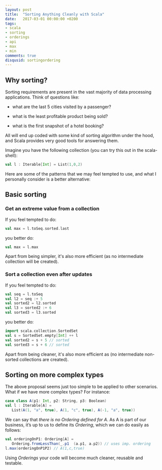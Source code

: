 ```yaml
---
layout: post
title:  "Sorting Anything Cleanly with Scala"
date:   2017-03-01 00:00:00 +0200
tags:
- scala 
- sorting 
- orderings 
- api 
- max 
- min
comments: true
disqusid: sortingordering
---
```

## Why sorting?

Sorting requirements are present in the vast majority of data processing applications. Think of questions like:

- what are the last 5 cities visited by a passenger?

- what is the least profitable product being sold?

- what is the first snapshot of a hotel booking?

All will end up coded with some kind of sorting algorithm under the hood, and Scala provides very good tools for answering them. 

<!--more-->

Imagine you have the following collection (you can try this out in the scala-shell):

```scala
val l : Iterable[Int] = List(1,0,2)
```

Here are some of the patterns that we may feel tempted to use, and what I personally consider is a better alternative:

## Basic sorting 

### Get an extreme value from a collection

If you feel tempted to do:

```scala
val max = l.toSeq.sorted.last
```

you better do: 

```scala
val max = l.max
```

Apart from being simpler, it's also more efficient (as no intermediate collection will be created).

### Sort a collection even after updates

If you feel tempted to do:

```scala
val seq = l.toSeq
val l2 = seq :+ 5
val sorted2 = l2.sorted
val l3 = sorted2 :+ 6
val sorted3 = l3.sorted
```

you better do: 

```scala
import scala.collection.SortedSet
val s = SortedSet.empty[Int] ++ l
val sorted2 = s + 5 // sorted
val sorted3 = s + 6 // sorted
```

Apart from being cleaner, it's also more efficient as (no intermediate non-sorted collections are created).

## Sorting on more complex types

The above proposal seems just too simple to be applied to other scenarios. What if we have more complex types? For instance: 

```scala
case class A(p1: Int, p2: String, p3: Boolean)
val l : Iterable[A] = 
   List(A(1, "a", true), A(1, "c", true), A(-1, "a", true))
```

We can say that *there is no Ordering defined for A*. As A is part of our business, it’s up to us to define its *Ordering*, which we can do easily as follows: 

```scala
val orderingOnP1: Ordering[A] = 
   Ordering.fromLessThan(_.p1  (a.p1, a.p2)) // uses imp. ordering
l.max(orderingOnP1P2) // A(1,c,true)
```

Using *Orderings* your code will become much cleaner, reusable and testable.


